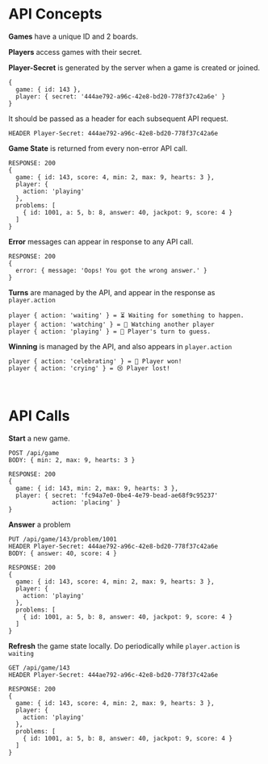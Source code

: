 # API Concepts

**Games** have a unique ID and 2 boards.

**Players** access games with their secret.

**Player-Secret** is generated by the server when a game is created or joined.

```
{ 
  game: { id: 143 }, 
  player: { secret: '444ae792-a96c-42e8-bd20-778f37c42a6e' }
}
```

It should be passed as a header for each subsequent API request.

```
HEADER Player-Secret: 444ae792-a96c-42e8-bd20-778f37c42a6e
```

**Game State** is returned from every non-error API call.
```
RESPONSE: 200 
{
  game: { id: 143, score: 4, min: 2, max: 9, hearts: 3 },
  player: {
    action: 'playing'
  },
  problems: [
    { id: 1001, a: 5, b: 8, answer: 40, jackpot: 9, score: 4 }
  ]
}
```

**Error** messages can appear in response to any API call. 

```
RESPONSE: 200 
{
  error: { message: 'Oops! You got the wrong answer.' }
}
```

**Turns** are managed by the API, and appear in the response as `player.action`

```
player { action: 'waiting' } = ⏳ Waiting for something to happen.
player { action: 'watching' } = 👀 Watching another player
player { action: 'playing' } = 🤔 Player's turn to guess. 
```

**Winning** is managed by the API, and also appears in `player.action`

```
player { action: 'celebrating' } = 🎉 Player won!
player { action: 'crying' } = 😢 Player lost!
```

<br>

# API Calls

**Start** a new game.

```
POST /api/game
BODY: { min: 2, max: 9, hearts: 3 }

RESPONSE: 200
{ 
  game: { id: 143, min: 2, max: 9, hearts: 3 }, 
  player: { secret: 'fc94a7e0-0be4-4e79-bead-ae68f9c95237'
            action: 'placing' } 
}
```

**Answer** a problem

```
PUT /api/game/143/problem/1001 
HEADER Player-Secret: 444ae792-a96c-42e8-bd20-778f37c42a6e
BODY: { answer: 40, score: 4 }

RESPONSE: 200
{
  game: { id: 143, score: 4, min: 2, max: 9, hearts: 3 },
  player: {
    action: 'playing'
  },
  problems: [
    { id: 1001, a: 5, b: 8, answer: 40, jackpot: 9, score: 4 }
  ]
}
```

**Refresh** the game state locally.  Do periodically while `player.action` is `waiting`

```
GET /api/game/143
HEADER Player-Secret: 444ae792-a96c-42e8-bd20-778f37c42a6e

RESPONSE: 200
{
  game: { id: 143, score: 4, min: 2, max: 9, hearts: 3 },
  player: {
    action: 'playing'
  },
  problems: [
    { id: 1001, a: 5, b: 8, answer: 40, jackpot: 9, score: 4 }
  ]
}

```
